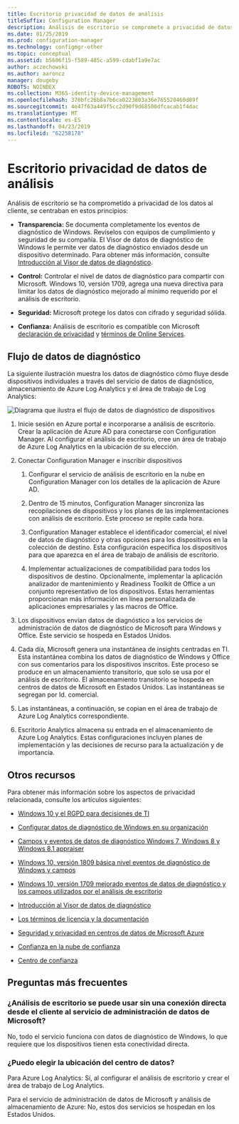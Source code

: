 ```yaml
---
title: Escritorio privacidad de datos de análisis
titleSuffix: Configuration Manager
description: Análisis de escritorio se compromete a privacidad de datos de cliente
ms.date: 01/25/2019
ms.prod: configuration-manager
ms.technology: configmgr-other
ms.topic: conceptual
ms.assetid: b5606f15-f589-485c-a599-cdabf1a9e7ac
author: aczechowski
ms.author: aaroncz
manager: dougeby
ROBOTS: NOINDEX
ms.collection: M365-identity-device-management
ms.openlocfilehash: 370bfc26b8a7b6ca0223803a36e765528460d89f
ms.sourcegitcommit: 4e47f63a449f5cc2d90f9d68500dfcacab1f4dac
ms.translationtype: MT
ms.contentlocale: es-ES
ms.lasthandoff: 04/23/2019
ms.locfileid: "62258178"
---
```

# <a name="desktop-analytics-data-privacy"></a>Escritorio privacidad de datos de análisis

Análisis de escritorio se ha comprometido a privacidad de los datos al cliente, se centraban en estos principios:

- **Transparencia:** Se documenta completamente los eventos de diagnóstico de Windows. Revíselos con equipos de cumplimiento y seguridad de su compañía. El Visor de datos de diagnóstico de Windows le permite ver datos de diagnóstico enviados desde un dispositivo determinado. Para obtener más información, consulte [Introducción al Visor de datos de diagnóstico](https://docs.microsoft.com/windows/configuration/diagnostic-data-viewer-overview).  

- **Control:** Controlar el nivel de datos de diagnóstico para compartir con Microsoft. Windows 10, versión 1709, agrega una nueva directiva para limitar los datos de diagnóstico mejorado al mínimo requerido por el análisis de escritorio.  

- **Seguridad:** Microsoft protege los datos con cifrado y seguridad sólida.  

- **Confianza:** Análisis de escritorio es compatible con Microsoft [declaración de privacidad](https://privacy.microsoft.com/privacystatement) y [términos de Online Services](http://www.microsoftvolumelicensing.com/DocumentSearch.aspx?Mode=3&DocumentTypeId=46).  



## <a name="diagnostic-data-flow"></a>Flujo de datos de diagnóstico

La siguiente ilustración muestra los datos de diagnóstico cómo fluye desde dispositivos individuales a través del servicio de datos de diagnóstico, almacenamiento de Azure Log Analytics y el área de trabajo de Log Analytics:

![Diagrama que ilustra el flujo de datos de diagnóstico de dispositivos](media/da-data-flow-v1.png)

1. Inicie sesión en Azure portal e incorporarse a análisis de escritorio. Crear la aplicación de Azure AD para conectarse con Configuration Manager. Al configurar el análisis de escritorio, cree un área de trabajo de Azure Log Analytics en la ubicación de su elección.  

2. Conectar Configuration Manager e inscribir dispositivos  

    1. Configurar el servicio de análisis de escritorio en la nube en Configuration Manager con los detalles de la aplicación de Azure AD.  

    2. Dentro de 15 minutos, Configuration Manager sincroniza las recopilaciones de dispositivos y los planes de las implementaciones con análisis de escritorio. Este proceso se repite cada hora.  

    3. Configuration Manager establece el identificador comercial, el nivel de datos de diagnóstico y otras opciones para los dispositivos en la colección de destino. Esta configuración especifica los dispositivos para que aparezca en el área de trabajo de análisis de escritorio.  

    4. Implementar actualizaciones de compatibilidad para todos los dispositivos de destino. Opcionalmente, implementar la aplicación analizador de mantenimiento y Readiness Toolkit de Office a un conjunto representativo de los dispositivos. Estas herramientas proporcionan más información en línea personalizada de aplicaciones empresariales y las macros de Office.  

3. Los dispositivos envían datos de diagnóstico a los servicios de administración de datos de diagnóstico de Microsoft para Windows y Office. Este servicio se hospeda en Estados Unidos.  

4. Cada día, Microsoft genera una instantánea de insights centradas en TI. Esta instantánea combina los datos de diagnóstico de Windows y Office con sus comentarios para los dispositivos inscritos. Este proceso se produce en un almacenamiento transitorio, que solo se usa por el análisis de escritorio. El almacenamiento transitorio se hospeda en centros de datos de Microsoft en Estados Unidos. Las instantáneas se segregan por Id. comercial.  

5. Las instantáneas, a continuación, se copian en el área de trabajo de Azure Log Analytics correspondiente.  

6. Escritorio Analytics almacena su entrada en el almacenamiento de Azure Log Analytics. Estas configuraciones incluyen planes de implementación y las decisiones de recurso para la actualización y de importancia.  


<!-- ![Diagram illustrating flow of diagnostic data from devices](media/wa-data-flow-v1.png)

1. Devices send diagnostic data to the Microsoft Diagnostic Data Management service. This service is hosted in the United States.  

2. Set up and enrollment  

    1. You create an Azure Log Analytics workspace when you set up Desktop Analytics. You choose the location and copy the commercial ID. This ID identifies your workspace.  
    
    2. When you connect Configuration Manager to Desktop Analytics, it sets the commercial ID on the devices in your target collection. This configuration specifies the devices to appear in your workspace.  

3. Each day Microsoft produces a "snapshot" of IT-focused insights for each workspace in the Diagnostic Data Management service.  

4. These snapshots are copied to transient storage, which is only used by Desktop Analytics. The transient storage is hosted in Microsoft data centers in the United States. The snapshots are segregated by commercial ID.  

5. The snapshots are then copied to the appropriate Azure Log Analytics workspace.  

6. Desktop Analytics stores your configurations in Analytics Azure storage. These configurations include deployment plans and asset upgrade decisions.  
-->


## <a name="other-resources"></a>Otros recursos

Para obtener más información sobre los aspectos de privacidad relacionada, consulte los artículos siguientes:

- [Windows 10 y el RGPD para decisiones de TI](https://docs.microsoft.com/windows/privacy/gdpr-it-guidance)  

- [Configurar datos de diagnóstico de Windows en su organización](https://docs.microsoft.com/windows/privacy/configure-windows-diagnostic-data-in-your-organization)  

- [Campos y eventos de datos de diagnóstico Windows 7, Windows 8 y Windows 8.1 appraiser](https://docs.microsoft.com/previous-versions/windows/it-pro/windows-8.1-and-8/appraiser-diagnostic-data-events-and-fields)  

- [Windows 10, versión 1809 básica nivel eventos de diagnóstico de Windows y campos](https://docs.microsoft.com/windows/privacy/basic-level-windows-diagnostic-events-and-fields-1809)  

- [Windows 10, versión 1709 mejorado eventos de datos de diagnóstico y los campos utilizados por el análisis de escritorio](https://docs.microsoft.com/windows/privacy/enhanced-diagnostic-data-windows-analytics-events-and-fields)  

- [Introducción al Visor de datos de diagnóstico](https://docs.microsoft.com/windows/privacy/diagnostic-data-viewer-overview)  

- [Los términos de licencia y la documentación](https://www.microsoftvolumelicensing.com/DocumentSearch.aspx?Mode=3&DocumentTypeId=31)  

- [Seguridad y privacidad en centros de datos de Microsoft Azure](https://azure.microsoft.com/global-infrastructure/)  

- [Confianza en la nube de confianza](https://azure.microsoft.com/overview/trusted-cloud/)  

- [Centro de confianza](https://www.microsoft.com/trustcenter)  



## <a name="faq"></a>Preguntas más frecuentes

### <a name="can-desktop-analytics-be-used-without-a-direct-client-connection-to-the-microsoft-data-management-service"></a>¿Análisis de escritorio se puede usar sin una conexión directa desde el cliente al servicio de administración de datos de Microsoft?
No, todo el servicio funciona con datos de diagnóstico de Windows, lo que requiere que los dispositivos tienen esta conectividad directa.


### <a name="can-i-choose-the-data-center-location"></a>¿Puedo elegir la ubicación del centro de datos?

Para Azure Log Analytics: Sí, al configurar el análisis de escritorio y crear el área de trabajo de Log Analytics.

Para el servicio de administración de datos de Microsoft y análisis de almacenamiento de Azure: No, estos dos servicios se hospedan en los Estados Unidos.

